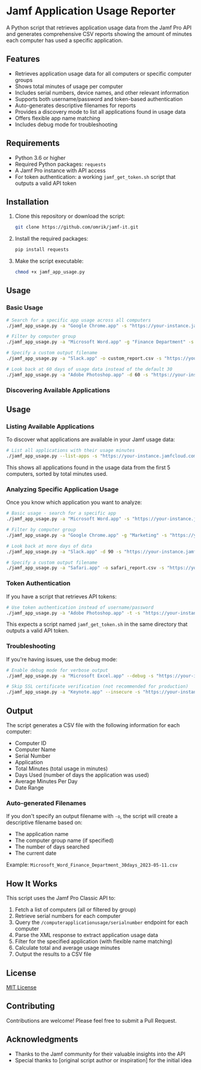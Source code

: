 # Jamf Application Usage Reporter

A Python script that retrieves application usage data from the Jamf Pro API and generates comprehensive CSV reports showing the amount of minutes each computer has used a specific application.

## Features

- Retrieves application usage data for all computers or specific computer groups
- Shows total minutes of usage per computer
- Includes serial numbers, device names, and other relevant information
- Supports both username/password and token-based authentication
- Auto-generates descriptive filenames for reports
- Provides a discovery mode to list all applications found in usage data
- Offers flexible app name matching
- Includes debug mode for troubleshooting

## Requirements

- Python 3.6 or higher
- Required Python packages: `requests`
- A Jamf Pro instance with API access
- For token authentication: a working `jamf_get_token.sh` script that outputs a valid API token

## Installation

1. Clone this repository or download the script:
   ```bash
   git clone https://github.com/omrik/jamf-it.git
   ```

2. Install the required packages:
   ```bash
   pip install requests
   ```

3. Make the script executable:
   ```bash
   chmod +x jamf_app_usage.py
   ```

## Usage

### Basic Usage

```bash
# Search for a specific app usage across all computers
./jamf_app_usage.py -a "Google Chrome.app" -s "https://your-instance.jamfcloud.com" -u username -p password

# Filter by computer group
./jamf_app_usage.py -a "Microsoft Word.app" -g "Finance Department" -s "https://your-instance.jamfcloud.com" -u username -p password

# Specify a custom output filename
./jamf_app_usage.py -a "Slack.app" -o custom_report.csv -s "https://your-instance.jamfcloud.com" -u username -p password

# Look back at 60 days of usage data instead of the default 30
./jamf_app_usage.py -a "Adobe Photoshop.app" -d 60 -s "https://your-instance.jamfcloud.com" -u username -p password
```

### Discovering Available Applications

## Usage

### Listing Available Applications

To discover what applications are available in your Jamf usage data:

```bash
# List all applications with their usage minutes
./jamf_app_usage.py --list-apps -s "https://your-instance.jamfcloud.com" -u username -p password
```

This shows all applications found in the usage data from the first 5 computers, sorted by total minutes used.

### Analyzing Specific Application Usage

Once you know which application you want to analyze:

```bash
# Basic usage - search for a specific app
./jamf_app_usage.py -a "Microsoft Word.app" -s "https://your-instance.jamfcloud.com" -u username -p password

# Filter by computer group
./jamf_app_usage.py -a "Google Chrome.app" -g "Marketing" -s "https://your-instance.jamfcloud.com" -u username -p password

# Look back at more days of data
./jamf_app_usage.py -a "Slack.app" -d 90 -s "https://your-instance.jamfcloud.com" -u username -p password

# Specify a custom output filename
./jamf_app_usage.py -a "Safari.app" -o safari_report.csv -s "https://your-instance.jamfcloud.com" -u username -p password
```

### Token Authentication

If you have a script that retrieves API tokens:

```bash
# Use token authentication instead of username/password
./jamf_app_usage.py -a "Adobe Photoshop.app" -t -s "https://your-instance.jamfcloud.com"
```

This expects a script named `jamf_get_token.sh` in the same directory that outputs a valid API token.

### Troubleshooting

If you're having issues, use the debug mode:

```bash
# Enable debug mode for verbose output
./jamf_app_usage.py -a "Microsoft Excel.app" --debug -s "https://your-instance.jamfcloud.com" -u username -p password

# Skip SSL certificate verification (not recommended for production)
./jamf_app_usage.py -a "Keynote.app" --insecure -s "https://your-instance.jamfcloud.com" -u username -p password
```

## Output

The script generates a CSV file with the following information for each computer:
- Computer ID
- Computer Name
- Serial Number
- Application
- Total Minutes (total usage in minutes)
- Days Used (number of days the application was used)
- Average Minutes Per Day
- Date Range

### Auto-generated Filenames

If you don't specify an output filename with `-o`, the script will create a descriptive filename based on:
- The application name
- The computer group name (if specified)
- The number of days searched
- The current date

Example: `Microsoft_Word_Finance_Department_30days_2023-05-11.csv`

## How It Works

This script uses the Jamf Pro Classic API to:
1. Fetch a list of computers (all or filtered by group)
2. Retrieve serial numbers for each computer
3. Query the `/computerapplicationusage/serialnumber` endpoint for each computer
4. Parse the XML response to extract application usage data
5. Filter for the specified application (with flexible name matching)
6. Calculate total and average usage minutes
7. Output the results to a CSV file

## License

[MIT License](LICENSE)

## Contributing

Contributions are welcome! Please feel free to submit a Pull Request.

## Acknowledgments

- Thanks to the Jamf community for their valuable insights into the API
- Special thanks to [original script author or inspiration] for the initial idea
